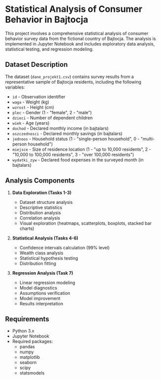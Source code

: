 # Statistical Analysis of Consumer Behavior in Bajtocja

This project involves a comprehensive statistical analysis of consumer behavior survey data from the fictional country of Bajtocja. The analysis is implemented in Jupyter Notebook and includes exploratory data analysis, statistical testing, and regression modeling.

## Dataset Description

The dataset (`dane_projekt1.csv`) contains survey results from a representative sample of Bajtocja residents, including the following variables:

- `id` - Observation identifier
- `waga` - Weight (kg)
- `wzrost` - Height (cm)
- `plec` - Gender (1 - "female", 2 - "male")
- `dzieci` - Number of dependent children
- `wiek` - Age (years)
- `dochod` - Declared monthly income (in bajtalars)
- `oszczednosci` - Declared monthly savings (in bajtalars)
- `jednoos` - Household status (1 - "single-person household", 0 - "multi-person household")
- `miejsce` - Size of residence location (1 - "up to 10,000 residents", 2 - "10,000 to 100,000 residents", 3 - "over 100,000 residents")
- `wydatki_zyw` - Declared food expenses in the surveyed month (in bajtalars)

## Analysis Components

1. **Data Exploration (Tasks 1-3)**
   - Dataset structure analysis
   - Descriptive statistics
   - Distribution analysis
   - Correlation analysis
   - Visual exploration (heatmaps, scatterplots, boxplots, stacked bar charts)

2. **Statistical Analysis (Tasks 4-6)**
   - Confidence intervals calculation (99% level)
   - Wealth class analysis
   - Statistical hypothesis testing
   - Distribution fitting

3. **Regression Analysis (Task 7)**
   - Linear regression modeling
   - Model diagnostics
   - Assumptions verification
   - Model improvement
   - Results interpretation

## Requirements

- Python 3.x
- Jupyter Notebook
- Required packages:
  - pandas
  - numpy
  - matplotlib
  - seaborn
  - scipy
  - statsmodels


